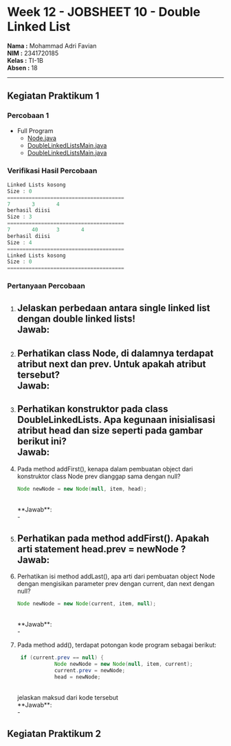 # Week 12 - JOBSHEET 10 - Double Linked List

**Nama :** Mohammad Adri Favian<br>
**NIM :** 2341720185<br>
**Kelas :** TI-1B<br>
**Absen :** 18

---
## Kegiatan Praktikum 1

### Percobaan 1

- Full Program
    - [Node.java](./src/doublelinkedlist/Node.java)
    - [DoubleLinkedListsMain.java](./src/doublelinkedlist/DoubleLinkedLists.java)
    - [DoubleLinkedListsMain.java](./src/doublelinkedlist/DoubleLinkedListsMain.java)

### Verifikasi Hasil Percobaan

```java
Linked Lists kosong
Size : 0
======================================
7       3       4
berhasil diisi
Size : 3
======================================
7       40      3       4
berhasil diisi
Size : 4
======================================
Linked Lists kosong
Size : 0
======================================
```

### Pertanyaan Percobaan

1. Jelaskan perbedaan antara single linked list dengan double linked lists!</br>
    **Jawab**:</br>
    - 

2. Perhatikan class Node, di dalamnya terdapat atribut next dan prev. Untuk apakah atribut tersebut?</br>
    **Jawab**:</br>
    - 

3. Perhatikan konstruktor pada class DoubleLinkedLists. Apa kegunaan inisialisasi atribut head dan size seperti pada gambar berikut ini?</br>
    **Jawab**:</br>
    - 

4. Pada method addFirst(), kenapa dalam pembuatan object dari konstruktor class Node prev dianggap sama dengan null? </br>
    ```java
    Node newNode = new Node(null, item, head);
    ```
    </br>
    **Jawab**:</br>
    -

5. Perhatikan pada method addFirst().  Apakah arti statement head.prev = newNode ?</br>
    **Jawab**:</br>
    - 

6. Perhatikan isi method addLast(), apa arti dari pembuatan object Node dengan mengisikan parameter prev dengan current, dan next dengan null?</br>
    ```java
    Node newNode = new Node(current, item, null); 
    ```
    </br>
    **Jawab**:</br>
    - 

7. Pada method add(), terdapat potongan kode program sebagai berikut: </br>
    ```java
     if (current.prev == null) {
                Node newNode = new Node(null, item, current);
                current.prev = newNode;
                head = newNode;
    ```
    </br>
    jelaskan maksud dari kode tersebut</br>
    **Jawab**:</br>
    - 

## Kegiatan Praktikum 2



